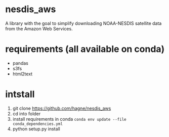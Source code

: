 # nesdis_aws
A library with the goal to simplify downloading NOAA-NESDIS satellite data from the Amazon Web Services.

# requirements (all available on conda)
* pandas
* s3fs
* html2text


# intstall
1) git clone https://github.com/hagne/nesdis_aws
2) cd into folder
1) install requirements in conda ```conda env update --file conda_dependencies.yml```
3) python setup.py install
